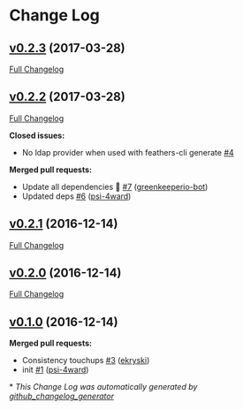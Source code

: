 # Change Log

## [v0.2.3](https://github.com/feathersjs/feathers-authentication-ldap/tree/v0.2.3) (2017-03-28)
[Full Changelog](https://github.com/feathersjs/feathers-authentication-ldap/compare/v0.2.2...v0.2.3)

## [v0.2.2](https://github.com/feathersjs/feathers-authentication-ldap/tree/v0.2.2) (2017-03-28)
[Full Changelog](https://github.com/feathersjs/feathers-authentication-ldap/compare/v0.2.1...v0.2.2)

**Closed issues:**

- No ldap provider when used with feathers-cli generate [\#4](https://github.com/feathersjs/feathers-authentication-ldap/issues/4)

**Merged pull requests:**

- Update all dependencies 🌴 [\#7](https://github.com/feathersjs/feathers-authentication-ldap/pull/7) ([greenkeeperio-bot](https://github.com/greenkeeperio-bot))
- Updated deps [\#6](https://github.com/feathersjs/feathers-authentication-ldap/pull/6) ([psi-4ward](https://github.com/psi-4ward))

## [v0.2.1](https://github.com/feathersjs/feathers-authentication-ldap/tree/v0.2.1) (2016-12-14)
[Full Changelog](https://github.com/feathersjs/feathers-authentication-ldap/compare/v0.2.0...v0.2.1)

## [v0.2.0](https://github.com/feathersjs/feathers-authentication-ldap/tree/v0.2.0) (2016-12-14)
[Full Changelog](https://github.com/feathersjs/feathers-authentication-ldap/compare/v0.1.0...v0.2.0)

## [v0.1.0](https://github.com/feathersjs/feathers-authentication-ldap/tree/v0.1.0) (2016-12-14)
**Merged pull requests:**

- Consistency touchups [\#3](https://github.com/feathersjs/feathers-authentication-ldap/pull/3) ([ekryski](https://github.com/ekryski))
- init [\#1](https://github.com/feathersjs/feathers-authentication-ldap/pull/1) ([psi-4ward](https://github.com/psi-4ward))



\* *This Change Log was automatically generated by [github_changelog_generator](https://github.com/skywinder/Github-Changelog-Generator)*